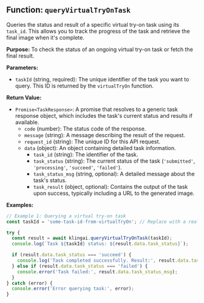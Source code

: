 ## Function: `queryVirtualTryOnTask`

Queries the status and result of a specific virtual try-on task using its `task_id`. This allows you to track the progress of the task and retrieve the final image when it's complete.

**Purpose:**
To check the status of an ongoing virtual try-on task or fetch the final result.

**Parameters:**

- `taskId` (string, required): The unique identifier of the task you want to query. This ID is returned by the `virtualTryOn` function.

**Return Value:**

- `Promise<TaskResponse>`: A promise that resolves to a generic task response object, which includes the task's current status and results if available.
  - `code` (number): The status code of the response.
  - `message` (string): A message describing the result of the request.
  - `request_id` (string): The unique ID for this API request.
  - `data` (object): An object containing detailed task information.
    - `task_id` (string): The identifier of the task.
    - `task_status` (string): The current status of the task (`'submitted'`, `'processing'`, `'succeed'`, `'failed'`).
    - `task_status_msg` (string, optional): A detailed message about the task's status.
    - `task_result` (object, optional): Contains the output of the task upon success, typically including a URL to the generated image.

**Examples:**

```typescript
// Example 1: Querying a virtual try-on task
const taskId = 'some-task-id-from-virtualTryOn'; // Replace with a real task ID

try {
  const result = await klingai.queryVirtualTryOnTask(taskId);
  console.log(`Task ${taskId} status: ${result.data.task_status}`);

  if (result.data.task_status === 'succeed') {
    console.log('Task completed successfully. Result:', result.data.task_result);
  } else if (result.data.task_status === 'failed') {
    console.error('Task failed:', result.data.task_status_msg);
  }
} catch (error) {
  console.error('Error querying task:', error);
}
```